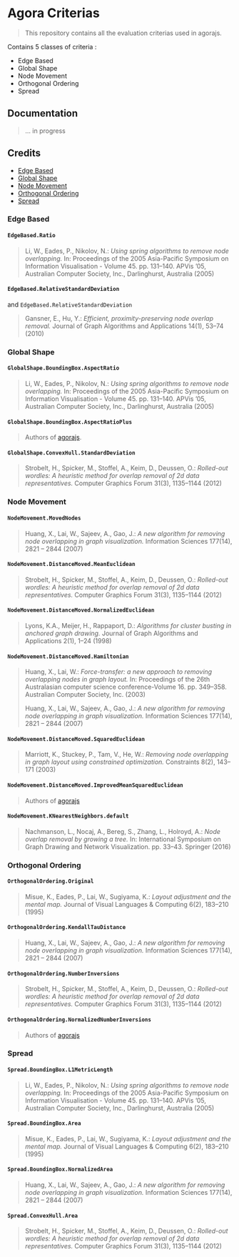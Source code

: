 # Agora Criterias

> This repository contains all the evaluation criterias used in agorajs.

Contains 5 classes of criteria :

- Edge Based
- Global Shape
- Node Movement
- Orthogonal Ordering
- Spread

## Documentation

> ... in progress

## Credits

- [Edge Based](#edge-based)
- [Global Shape](#global-shape)
- [Node Movement](#node-movement)
- [Orthogonal Ordering](#orthogonal-ordering)
- [Spread](#spread)

### Edge Based

#### `EdgeBased.Ratio`

> Li, W., Eades, P., Nikolov, N.: _Using spring algorithms to remove node overlapping._ In: Proceedings of the 2005 Asia-Pacific Symposium on Information Visualisation - Volume 45. pp. 131–140. APVis ’05, Australian Computer Society, Inc., Darlinghurst, Australia (2005)

#### `EdgeBased.RelativeStandardDeviation`

and `EdgeBased.RelativeStandardDeviation`

> Gansner, E., Hu, Y.: _Efficient, proximity-preserving node overlap removal._ Journal of Graph Algorithms and Applications 14(1), 53–74 (2010)

### Global Shape

#### `GlobalShape.BoundingBox.AspectRatio`

> Li, W., Eades, P., Nikolov, N.: _Using spring algorithms to remove node overlapping._ In: Proceedings of the 2005 Asia-Pacific Symposium on Information Visualisation - Volume 45. pp. 131–140. APVis ’05, Australian Computer Society, Inc., Darlinghurst, Australia (2005)

#### `GlobalShape.BoundingBox.AspectRatioPlus`

> Authors of [agorajs](https://github.com/agorajs).

#### `GlobalShape.ConvexHull.StandardDeviation`

> Strobelt, H., Spicker, M., Stoffel, A., Keim, D., Deussen, O.: _Rolled-out wordles: A heuristic method for overlap removal of 2d data representatives._ Computer Graphics Forum 31(3), 1135–1144 (2012)

### Node Movement

#### `NodeMovement.MovedNodes`

> Huang, X., Lai, W., Sajeev, A., Gao, J.: _A new algorithm for removing node overlapping in graph visualization._ Information Sciences 177(14), 2821 – 2844 (2007)

#### `NodeMovement.DistanceMoved.MeanEuclidean`

> Strobelt, H., Spicker, M., Stoffel, A., Keim, D., Deussen, O.: _Rolled-out wordles: A heuristic method for overlap removal of 2d data representatives._ Computer Graphics Forum 31(3), 1135–1144 (2012)

#### `NodeMovement.DistanceMoved.NormalizedEuclidean`

> Lyons, K.A., Meijer, H., Rappaport, D.: _Algorithms for cluster busting in anchored graph drawing._ Journal of Graph Algorithms and Applications 2(1), 1–24 (1998)

#### `NodeMovement.DistanceMoved.Hamiltonian`

> Huang, X., Lai, W.: _Force-transfer: a new approach to removing overlapping nodes in graph layout._ In: Proceedings of the 26th Australasian computer science conference-Volume 16. pp. 349–358. Australian Computer Society, Inc. (2003)
>
> Huang, X., Lai, W., Sajeev, A., Gao, J.: _A new algorithm for removing node overlapping in graph visualization._ Information Sciences 177(14), 2821 – 2844 (2007)

#### `NodeMovement.DistanceMoved.SquaredEuclidean`

> Marriott, K., Stuckey, P., Tam, V., He, W.: _Removing node overlapping in graph layout using constrained optimization._ Constraints 8(2), 143–171 (2003)

#### `NodeMovement.DistanceMoved.ImprovedMeanSquaredEuclidean`

> Authors of [agorajs](https://github.com/agorajs)

#### `NodeMovement.KNearestNeighbors.default`

> Nachmanson, L., Nocaj, A., Bereg, S., Zhang, L., Holroyd, A.: _Node overlap removal by growing a tree._ In: International Symposium on Graph Drawing and Network Visualization. pp. 33–43. Springer (2016)

### Orthogonal Ordering

#### `OrthogonalOrdering.Original`

> Misue, K., Eades, P., Lai, W., Sugiyama, K.: _Layout adjustment and the mental map._ Journal of Visual Languages & Computing 6(2), 183–210 (1995)

#### `OrthogonalOrdering.KendallTauDistance`

> Huang, X., Lai, W., Sajeev, A., Gao, J.: _A new algorithm for removing node overlapping in graph visualization._ Information Sciences 177(14), 2821 – 2844 (2007)

#### `OrthogonalOrdering.NumberInversions`

> Strobelt, H., Spicker, M., Stoffel, A., Keim, D., Deussen, O.: _Rolled-out wordles: A heuristic method for overlap removal of 2d data representatives._ Computer Graphics Forum 31(3), 1135–1144 (2012)

#### `OrthogonalOrdering.NormalizedNumberInversions`

> Authors of [agorajs](https://github.com/agorajs)

### Spread

#### `Spread.BoundingBox.L1MetricLength`

> Li, W., Eades, P., Nikolov, N.: _Using spring algorithms to remove node overlapping._ In: Proceedings of the 2005 Asia-Pacific Symposium on Information Visualisation - Volume 45. pp. 131–140. APVis ’05, Australian Computer Society, Inc., Darlinghurst, Australia (2005)

#### `Spread.BoundingBox.Area`

> Misue, K., Eades, P., Lai, W., Sugiyama, K.: _Layout adjustment and the mental map._ Journal of Visual Languages & Computing 6(2), 183–210 (1995)

#### `Spread.BoundingBox.NormalizedArea`

> Huang, X., Lai, W., Sajeev, A., Gao, J.: _A new algorithm for removing node overlapping in graph visualization._ Information Sciences 177(14), 2821 – 2844 (2007)

#### `Spread.ConvexHull.Area`

> Strobelt, H., Spicker, M., Stoffel, A., Keim, D., Deussen, O.: _Rolled-out wordles: A heuristic method for overlap removal of 2d data representatives._ Computer Graphics Forum 31(3), 1135–1144 (2012)
